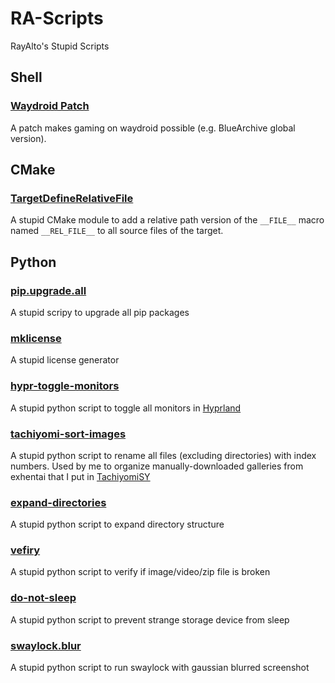# RA-Scripts

RayAlto's Stupid Scripts

## Shell

### [Waydroid Patch](./shell/waydroid.patch.sh)

A patch makes gaming on waydroid possible (e.g. BlueArchive global version).

## CMake

### [TargetDefineRelativeFile](./cmake/TargetDefineRelativeFile.cmake)

A stupid CMake module to add a relative path version of the `__FILE__` macro named `__REL_FILE__` to all source files of the target.

## Python

### [pip.upgrade.all](./python/pip.upgrade.all)

A stupid scripy to upgrade all pip packages

### [mklicense](./python/mklicense)

A stupid license generator

### [hypr-toggle-monitors](./python/hypr.toggle.monitors)

A stupid python script to toggle all monitors in [Hyprland](https://hyprland.org)

### [tachiyomi-sort-images](./python/tachiyomi-sort-images)

A stupid python script to rename all files (excluding directories) with index numbers. Used by me to organize manually-downloaded galleries from exhentai that I put in [TachiyomiSY](https://github.com/jobobby04/tachiyomisy)

### [expand-directories](./python/expand-directory)

A stupid python script to expand directory structure

### [vefiry](./python/verify)

A stupid python script to verify if image/video/zip file is broken

### [do-not-sleep](./python/do-not-sleep)

A stupid python script to prevent strange storage device from sleep

### [swaylock.blur](./python/swaylock.blur)

A stupid python script to run swaylock with gaussian blurred screenshot
